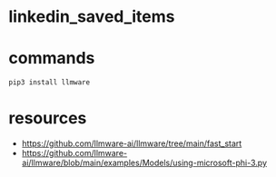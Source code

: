 # linkedin_saved_items

# commands
```pip3 install llmware```

# resources
- https://github.com/llmware-ai/llmware/tree/main/fast_start
- https://github.com/llmware-ai/llmware/blob/main/examples/Models/using-microsoft-phi-3.py
